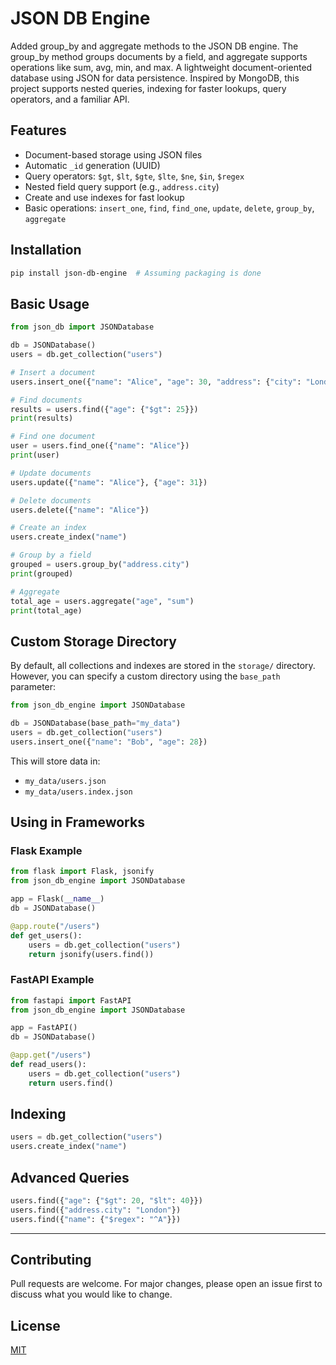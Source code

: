 # JSON DB Engine

Added group_by and aggregate methods to the JSON DB engine. The group_by method groups documents by a field, and aggregate supports operations like sum, avg, min, and max.
A lightweight document-oriented database using JSON for data persistence. Inspired by MongoDB, this project supports nested queries, indexing for faster lookups, query operators, and a familiar API.

## Features

* Document-based storage using JSON files
* Automatic `_id` generation (UUID)
* Query operators: `$gt`, `$lt`, `$gte`, `$lte`, `$ne`, `$in`, `$regex`
* Nested field query support (e.g., `address.city`)
* Create and use indexes for fast lookup
* Basic operations: `insert_one`, `find`, `find_one`, `update`, `delete`, `group_by`, `aggregate`

## Installation

```bash
pip install json-db-engine  # Assuming packaging is done
```

## Basic Usage

```python
from json_db import JSONDatabase

db = JSONDatabase()
users = db.get_collection("users")

# Insert a document
users.insert_one({"name": "Alice", "age": 30, "address": {"city": "London"}})

# Find documents
results = users.find({"age": {"$gt": 25}})
print(results)

# Find one document
user = users.find_one({"name": "Alice"})
print(user)

# Update documents
users.update({"name": "Alice"}, {"age": 31})

# Delete documents
users.delete({"name": "Alice"})

# Create an index
users.create_index("name")

# Group by a field
grouped = users.group_by("address.city")
print(grouped)

# Aggregate
total_age = users.aggregate("age", "sum")
print(total_age)
```

## Custom Storage Directory

By default, all collections and indexes are stored in the `storage/` directory. However, you can specify a custom directory using the `base_path` parameter:

```python
from json_db_engine import JSONDatabase

db = JSONDatabase(base_path="my_data")
users = db.get_collection("users")
users.insert_one({"name": "Bob", "age": 28})
```

This will store data in:

* `my_data/users.json`
* `my_data/users.index.json`

## Using in Frameworks

### Flask Example

```python
from flask import Flask, jsonify
from json_db_engine import JSONDatabase

app = Flask(__name__)
db = JSONDatabase()

@app.route("/users")
def get_users():
    users = db.get_collection("users")
    return jsonify(users.find())
```

### FastAPI Example

```python
from fastapi import FastAPI
from json_db_engine import JSONDatabase

app = FastAPI()
db = JSONDatabase()

@app.get("/users")
def read_users():
    users = db.get_collection("users")
    return users.find()
```

## Indexing

```python
users = db.get_collection("users")
users.create_index("name")
```

## Advanced Queries

```python
users.find({"age": {"$gt": 20, "$lt": 40}})
users.find({"address.city": "London"})
users.find({"name": {"$regex": "^A"}})
```

---

## Contributing

Pull requests are welcome. For major changes, please open an issue first to discuss what you would like to change.

## License

[MIT](LICENSE)
